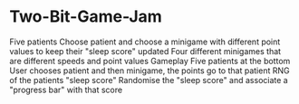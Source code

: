 # Two-Bit-Game-Jam

Five patients
  Choose patient and choose a minigame with different point values to keep their "sleep score" updated
  Four different minigames that are different speeds and point values
Gameplay
  Five patients at the bottom
  User chooses patient and then minigame, the points go to that patient
RNG of the patients "sleep score"
  Randomise the "sleep score" and associate a "progress bar" with that score
